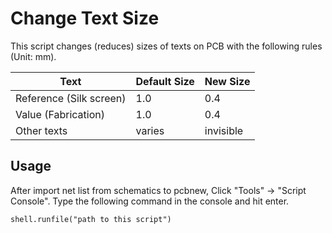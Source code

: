 # Change Text Size

This script changes (reduces) sizes of texts on PCB with the following rules (Unit: mm).

| Text | Default Size | New Size |
|---|---|---|
| Reference (Silk screen) | 1.0 | 0.4 |
| Value (Fabrication) | 1.0 | 0.4 |
| Other texts | varies | invisible |

## Usage
 After import net list from schematics to pcbnew, Click "Tools" -> "Script Console". Type the following command in the console and hit enter.

 `shell.runfile("path to this script")`
